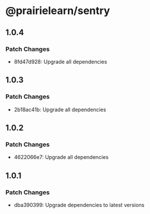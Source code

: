 # @prairielearn/sentry

## 1.0.4

### Patch Changes

- 8fd47d928: Upgrade all dependencies

## 1.0.3

### Patch Changes

- 2b18ac41b: Upgrade all dependencies

## 1.0.2

### Patch Changes

- 4622066e7: Upgrade all dependencies

## 1.0.1

### Patch Changes

- dba390399: Upgrade dependencies to latest versions
